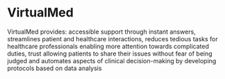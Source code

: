 # VirtualMed
VirtualMed provides: accessible support through instant answers​, streamlines patient and healthcare interactions​, reduces tedious tasks for healthcare professionals enabling more attention towards complicated duties, trust allowing patients to share their issues without fear of being judged and automates aspects of clinical decision-making by developing protocols based on data analysis​
